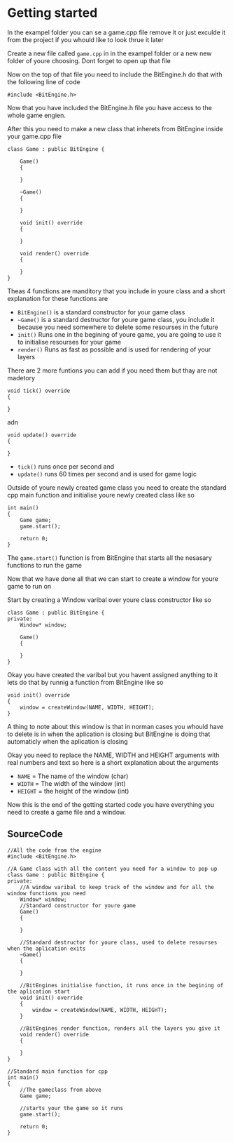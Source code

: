 # Getting started

In the exampel folder you can se a game.cpp file remove it or just exculde it from the project if you whould like to look thrue it later

Create a new file called ```game.cpp``` in in the exampel folder or a new new folder of youre choosing. Dont forget to open up that file

Now on the top of that file you need to include the BitEngine.h do that with the following line of code

```
#include <BitEngine.h>
```

Now that you have included the BitEngine.h file you have access to the whole game engien.

After this you need to make a new class that inherets from BitEngine inside your game.cpp file

```
class Game : public BitEngine {
	
	Game()
	{
	
	}
	
	~Game()
	{
		
	}
	
	void init() override 
	{
	
	}
	
	void render() override 
	{
	
	}
}
```

Theas 4 functions are manditory that you include in youre class and a short explanation for these functions are
* ```BitEngine()``` is a standard constructor for your game class
* ```~Game()``` is a standard destructor for youre game class, you include it because you need somewhere to delete some resourses in the future
* ```init()``` Runs one in the begining of youre game, you are going to use it to initialise resourses for your game
* ```render()``` Runs as fast as possible and is used for rendering of your layers

There are 2 more funtions you can add if you need them but thay are not madetory 

```
void tick() override 
{

}
```
adn
```
void update() override 
{

}
```

* ```tick()``` runs once per second
and
* ```update()``` runs 60 times per second and is used for game logic

Outside of youre newly created game class you need to create the standard cpp main function and initialise youre newly created class like so

```
int main()
{
	Game game;
	game.start();
	
	return 0;
}
```

The ```game.start()``` function is from BitEngine that starts all the nesasary functions to run the game

Now that we have done all that we can start to create a window for youre game to run on

Start by creating a Window varibal over youre class constructor like so

```
class Game : public BitEngine {	
private:
	Window* window;
	
	Game()
	{
	
	}
}
```

Okay you have created the varibal but you havent assigned anything to it lets do that by runnig a function from BitEngine like so

```
void init() override 
{
	window = createWindow(NAME, WIDTH, HEIGHT);
}
```

A thing to note about this window is that in norman cases you whould have to delete is in when the aplication is closing but BitEngine is doing that automaticly when the aplication is closing

Okay you need to replace the NAME, WIDTH and HEIGHT arguments with real numbers and text so here is a short explanation about the arguments

* ```NAME``` = The name of the window (char)
* ```WIDTH``` = The width of the window (int)
* ```HEIGHT``` = the height of the window (int)

Now this is the end of the getting started code you have everything you need to create a game file and a window.

## SourceCode
```
//All the code from the engine
#include <BitEngine.h>

//A Game class with all the content you need for a window to pop up
class Game : public BitEngine {
private:
	//A window varibal to keep track of the window and for all the window functions you need
	Window* window;
	//Standard constructor for youre game
	Game()
	{
	
	}
	
	//Standard destructor for youre class, used to delete resourses when the aplication exits
	~Game()
	{
		
	}
	
	//BitEngines initialise function, it runs once in the begining of the aplication start
	void init() override 
	{
		window = createWindow(NAME, WIDTH, HEIGHT);
	}
	
	//BitEngines render function, renders all the layers you give it
	void render() override 
	{
	
	}
}

//Standard main function for cpp
int main()
{
	//The gameclass from above
	Game game;
	
	//starts your the game so it runs
	game.start();
	
	return 0;
}
```